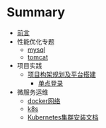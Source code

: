 # Summary

* [前言](README.md)
* 性能优化专题
    * [mysql](mysql.md)
	* [tomcat](tomcat.pdf)
* 项目实践
  * [项目构架规划及平台搭建](project.md)
    - [单点登录](singleton.md)
* 微服务运维
  * [docker网络](docker.md)
  * [k8s](k8s.md)
  * [Kubernetes集群安装文档](Kubernetes集群安装文档.md)

